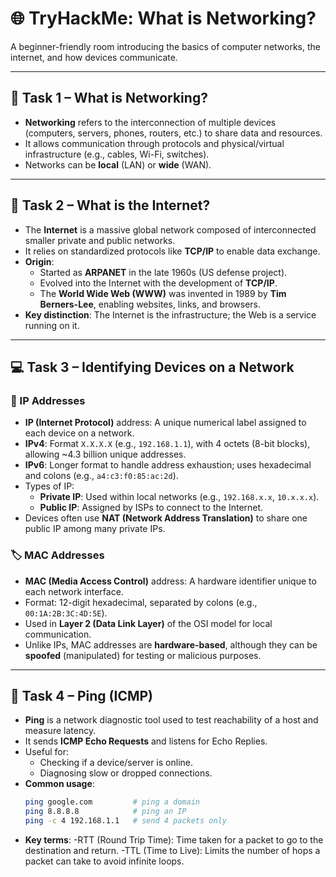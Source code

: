 # 🌐 TryHackMe: What is Networking?

A beginner-friendly room introducing the basics of computer networks, the internet, and how devices communicate.

---

## 🧩 Task 1 – What is Networking?

- **Networking** refers to the interconnection of multiple devices (computers, servers, phones, routers, etc.) to share data and resources.
- It allows communication through protocols and physical/virtual infrastructure (e.g., cables, Wi-Fi, switches).
- Networks can be **local** (LAN) or **wide** (WAN).

---

## 🧠 Task 2 – What is the Internet?

- The **Internet** is a massive global network composed of interconnected smaller private and public networks.
- It relies on standardized protocols like **TCP/IP** to enable data exchange.
- **Origin**:
  - Started as **ARPANET** in the late 1960s (US defense project).
  - Evolved into the Internet with the development of **TCP/IP**.
  - The **World Wide Web (WWW)** was invented in 1989 by **Tim Berners-Lee**, enabling websites, links, and browsers.
- **Key distinction**: The Internet is the infrastructure; the Web is a service running on it.

---

## 💻 Task 3 – Identifying Devices on a Network

### 📌 IP Addresses

- **IP (Internet Protocol)** address: A unique numerical label assigned to each device on a network.
- **IPv4**: Format `X.X.X.X` (e.g., `192.168.1.1`), with 4 octets (8-bit blocks), allowing ~4.3 billion unique addresses.
- **IPv6**: Longer format to handle address exhaustion; uses hexadecimal and colons (e.g., `a4:c3:f0:85:ac:2d`).
- Types of IP:
  - **Private IP**: Used within local networks (e.g., `192.168.x.x`, `10.x.x.x`).
  - **Public IP**: Assigned by ISPs to connect to the Internet.
- Devices often use **NAT (Network Address Translation)** to share one public IP among many private IPs.

### 🏷️ MAC Addresses

- **MAC (Media Access Control)** address: A hardware identifier unique to each network interface.
- Format: 12-digit hexadecimal, separated by colons (e.g., `00:1A:2B:3C:4D:5E`).
- Used in **Layer 2 (Data Link Layer)** of the OSI model for local communication.
- Unlike IPs, MAC addresses are **hardware-based**, although they can be **spoofed** (manipulated) for testing or malicious purposes.

---

## 📶 Task 4 – Ping (ICMP)

- **Ping** is a network diagnostic tool used to test reachability of a host and measure latency.
- It sends **ICMP Echo Requests** and listens for Echo Replies.
- Useful for:
  - Checking if a device/server is online.
  - Diagnosing slow or dropped connections.
- **Common usage**:
  ```bash
  ping google.com         # ping a domain
  ping 8.8.8.8            # ping an IP
  ping -c 4 192.168.1.1   # send 4 packets only
-  **Key terms**:
  -RTT (Round Trip Time): Time taken for a packet to go to the destination and return.
  -TTL (Time to Live): Limits the number of hops a packet can take to avoid infinite loops.
